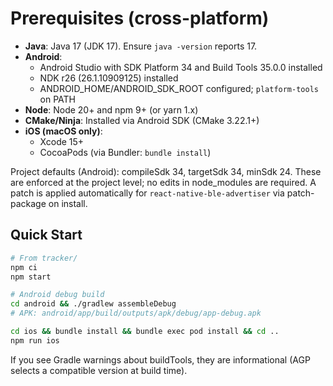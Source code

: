 # Prerequisites (cross-platform)

- **Java**: Java 17 (JDK 17). Ensure `java -version` reports 17.
- **Android**:
  - Android Studio with SDK Platform 34 and Build Tools 35.0.0 installed
  - NDK r26 (26.1.10909125) installed
  - ANDROID_HOME/ANDROID_SDK_ROOT configured; `platform-tools` on PATH
- **Node**: Node 20+ and npm 9+ (or yarn 1.x)
- **CMake/Ninja**: Installed via Android SDK (CMake 3.22.1+)
- **iOS (macOS only)**:
  - Xcode 15+
  - CocoaPods (via Bundler: `bundle install`)

Project defaults (Android): compileSdk 34, targetSdk 34, minSdk 24. These are enforced at the project level; no edits in node_modules are required. A patch is applied automatically for `react-native-ble-advertiser` via patch-package on install.

## Quick Start

```bash
# From tracker/
npm ci
npm start

# Android debug build
cd android && ./gradlew assembleDebug
# APK: android/app/build/outputs/apk/debug/app-debug.apk

cd ios && bundle install && bundle exec pod install && cd ..
npm run ios
```

If you see Gradle warnings about buildTools, they are informational (AGP selects a compatible version at build time).
